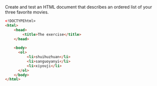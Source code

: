 Create and test an HTML document that describes an ordered list of 
your three favorite movies.

``` html
<!DOCTYPEhtml>
<html>
	<head>
		<title>The exercise</title>
	</head>
   
	<body>
	  <ol>
		  <li>shuihuzhuan</li>
		  <li>sanguoyanyi</li>
		  <li>xiyouji</li>
	  </ol>
	</body>  
</html>
```
